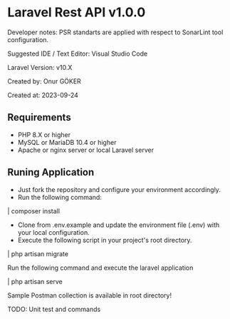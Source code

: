 # Laravel Rest API v1.0.0

Developer notes: PSR standarts are applied with respect to SonarLint tool configuration.

Suggested IDE / Text Editor: Visual Studio Code

Laravel Version: v10.X

Created by: Onur GÖKER

Created at: 2023-09-24

## Requirements

- PHP 8.X or higher
- MySQL or MariaDB 10.4 or higher
- Apache or nginx server or local Laravel server
## Runing Application

- Just fork the repository and configure your environment accordingly.
- Run the following command: 

| composer install

- Clone from .env.example and update the environment file (.env) with your local configuration.
- Execute the following script in your project's root directory.

| php artisan migrate

Run the following command and execute the laravel application

| php artisan serve

Sample Postman collection is available in root directory!

TODO: Unit test and commands
